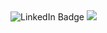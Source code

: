   <div id="badges">
    <img src="https://img.shields.io/badge/LinkedIn-Maelan%20Sarrazin-blue" alt="LinkedIn Badge"/>
    <img src="https://img.shields.io/twitter/url?color=Green&label=M0on_secu&logo=Twitter&logoColor=green&style=flat-square&url=https%3A%2F%2Ftwitter.com%2FM0on_secu"/>
    <img src="https://komarev.com/ghpvc/?username=maelansecu&style=flat-square&color=blue" alt=""/>
  </div>
